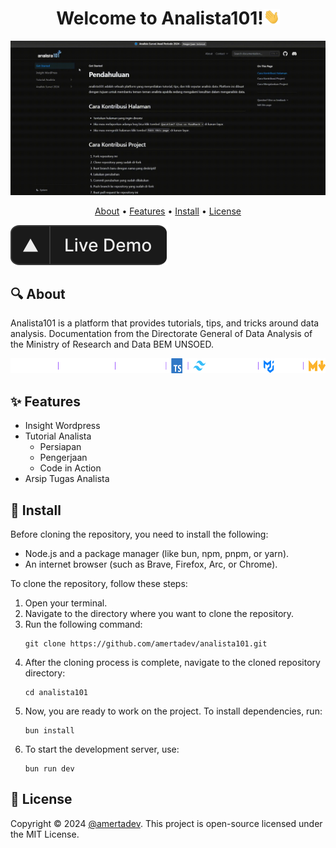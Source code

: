 <h1 align="center">Welcome to Analista101!<img src="https://raw.githubusercontent.com/send0moka/send0moka/main/wave.gif" width="26"></h1>

[![](public/assets/demo.gif)](https://analista101.site)

<p align="center">
  <a href="#about">About</a> •
  <a href="#features">Features</a> •
  <a href="#install">Install</a> •
  <a href="#license">License</a>
</p>

[![](public/assets/demo-button.svg)](https://analista101.site)

<h2 id="about">🔍 About</h2>

Analista101 is a platform that provides tutorials, tips, and tricks around data analysis. Documentation from the Directorate General of Data Analysis of the Ministry of Research and Data BEM UNSOED.

<img src="public/assets/tech.svg" height="24">

<h2 id="features">✨ Features</h2>

- Insight Wordpress
- Tutorial Analista
    - Persiapan
    - Pengerjaan
    - Code in Action
- Arsip Tugas Analista

<h2 id="install">🔌 Install</h2>

Before cloning the repository, you need to install the following:

- Node.js and a package manager (like bun, npm, pnpm, or yarn).
- An internet browser (such as Brave, Firefox, Arc, or Chrome).

To clone the repository, follow these steps:

1. Open your terminal.
2. Navigate to the directory where you want to clone the repository.
3. Run the following command:
   ```
   git clone https://github.com/amertadev/analista101.git
   ```
4. After the cloning process is complete, navigate to the cloned repository directory:
   ```
   cd analista101
   ```
5. Now, you are ready to work on the project. To install dependencies, run:
   ```
   bun install
   ```
6. To start the development server, use:
   ```
   bun run dev
   ```

<h2 id="license">🔰 License</h2>

Copyright © 2024 [@amertadev](https://github.com/amertadev/). This project is open-source licensed under the MIT License.
